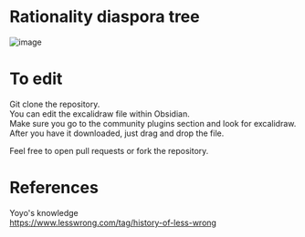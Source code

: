 # Rationality diaspora tree
![image](https://github.com/user-attachments/assets/a4724e18-5c92-4004-b204-48c4fc96bbba)


# To edit
Git clone the repository.   
You can edit the excalidraw file within Obsidian.    
Make sure you go to the community plugins section and look for excalidraw.   
After you have it downloaded, just drag and drop the file.   


Feel free to open pull requests or fork the repository.   


# References   
Yoyo's knowledge   
https://www.lesswrong.com/tag/history-of-less-wrong
